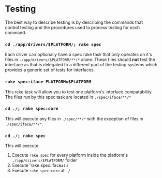 # Testing
The best way to describe testing is by describing the commands that control testing and the procedures used to process testing for each command.

### `cd ./app/drivers/$PLATFORM/; rake spec`
Each driver can optionally have a spec rake task that only operates on it's files in `./app/drivers/$PLATFORM/**/*` alone. These files should **not** test the interface as that is delegated to a different part of the testing systems which provides a generic set of tests for interfaces.

### `rake spec:iface PLATFORM=$PLATFORM`
This rake task will allow you to test one platform's interface compatability. The files run by this spec task are located in `./spec/iface/**/*`

### `cd ./; rake spec:core`
This will execute any files in `./spec/**/*` with the exception of files in `./spec/iface/**/*`.

### `cd ./; rake spec`
This will execute:
 1. Execute `rake spec` for every platform inside the platform's `./app/drivers/$PLATFORM/` folder
 2. Execute 'rake spec:iface` at `./`
 2. Execute `rake spec:core` at `./`

